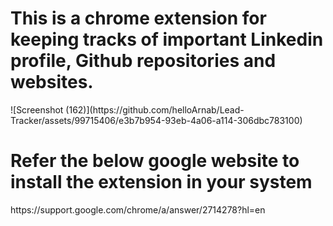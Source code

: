 <h1>This is a chrome extension for keeping tracks of important Linkedin profile, Github repositories and websites.</h1>
![Screenshot (162)](https://github.com/helloArnab/Lead-Tracker/assets/99715406/e3b7b954-93eb-4a06-a114-306dbc783100)
<h1>Refer the below google website to install the extension in your system</h1>
https://support.google.com/chrome/a/answer/2714278?hl=en
